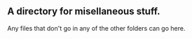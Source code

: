 ## A directory for misellaneous stuff. 
Any files that don't go in any of the other folders can go here.